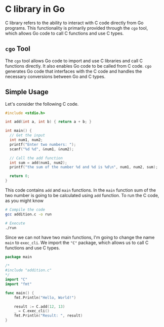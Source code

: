 # C library in Go

C library refers to the ability to interact with C code directly from Go programs. This functionality is primarily provided through the `cgo` tool, which allows Go code to call C functions and use C types.

## `cgo` Tool

The `cgo` tool allows Go code to import and use C libraries and call C functions directly. It also enables Go code to be called from C code. `cgo` generates Go code that interfaces with the C code and handles the necessary conversions between Go and C types.

## Simple Usage

Let's consider the following C code.

```c
#include <stdio.h>

int add(int a, int b) { return a + b; }

int main() {
  // Get the input
  int num1, num2;
  printf("Enter two numbers: ");
  scanf("%d %d", &num1, &num2);

  // Call the add function
  int sum = add(num1, num2);
  printf("the sum of the number %d and %d is %d\n", num1, num2, sum);

  return 0;
}
```

This code contains `add` and `main` functions. In the `main` function sum of the two number is going to be calculated using `add` function. To run the C code, as you might know

```bash
# Compile the code
gcc addition.c -o run

# Execute
./run
```

Since we can not have two main functions, I'm going to change the name `main` to `exec_cli`. We import the `"C"` package, which allows us to call C functions and use C types.

```go
package main

/*
#include "addition.c"
*/
import "C"
import "fmt"

func main() {
	fmt.Println("Hello, World!")

	result := C.add(12, 13)
	_ = C.exec_cli()
	fmt.Println("Result: ", result)
}
```
